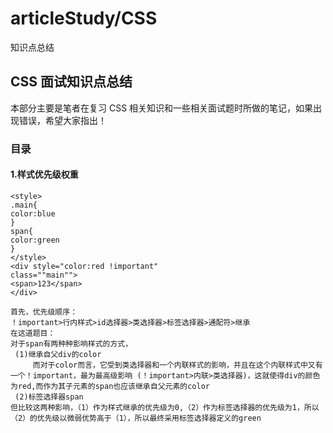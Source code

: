 # articleStudy/CSS
知识点总结
## CSS 面试知识点总结

本部分主要是笔者在复习 CSS 相关知识和一些相关面试题时所做的笔记，如果出现错误，希望大家指出！

### 目录

#### 1.样式优先级权重
```
<style>
.main{
color:blue
}
span{
color:green
}
</style>
<div style="color:red !important"
class=""main"">
<span>123</span>
</div>
```
```
首先，优先级顺序：
！important>行内样式>id选择器>类选择器>标签选择器>通配符>继承
在这道题目：
对于span有两种种影响样式的方式，
 (1)继承自父div的color
     而对于color而言，它受到类选择器和一个内联样式的影响，并且在这个内联样式中又有一个！important，最为最高级影响 (！important>内联>类选择器)，这就使得div的颜色为red,而作为其子元素的span也应该继承自父元素的color
 (2)标签选择器span
但比较这两种影响，（1）作为样式继承的优先级为0,（2）作为标签选择器的优先级为1，所以（2）的优先级以微弱优势高于（1），所以最终采用标签选择器定义的green
```
